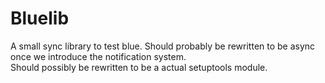# Bluelib
A small sync library to test blue. Should probably be rewritten to be async once we introduce the notification system.  
Should possibly be rewritten to be a actual setuptools module.
